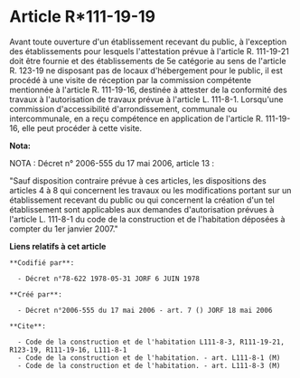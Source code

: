 # Article R*111-19-19

Avant toute ouverture d'un établissement recevant du public, à l'exception des établissements pour lesquels l'attestation
prévue à l'article R. 111-19-21 doit être fournie et des établissements de 5e catégorie au sens de l'article R. 123-19 ne
disposant pas de locaux d'hébergement pour le public, il est procédé à une visite de réception par la commission compétente
mentionnée à l'article R. 111-19-16, destinée à attester de la conformité des travaux à l'autorisation de travaux prévue à
l'article L. 111-8-1. Lorsqu'une commission d'accessibilité d'arrondissement, communale ou intercommunale, en a reçu
compétence en application de l'article R. 111-19-16, elle peut procéder à cette visite.

**Nota:**

NOTA : Décret n° 2006-555 du 17 mai 2006, article 13 :

"Sauf disposition contraire prévue à ces articles, les dispositions des articles 4 à 8 qui concernent les travaux ou les
modifications portant sur un établissement recevant du public ou qui concernent la création d'un tel établissement sont
applicables aux demandes d'autorisation prévues à l'article L. 111-8-1 du code de la construction et de l'habitation déposées
à compter du 1er janvier 2007."

**Liens relatifs à cet article**

	**Codifié par**:

	  - Décret n°78-622 1978-05-31 JORF 6 JUIN 1978

	**Créé par**:

	  - Décret n°2006-555 du 17 mai 2006 - art. 7 () JORF 18 mai 2006

	**Cite**:

	  - Code de la construction et de l'habitation L111-8-3, R111-19-21, R123-19, R111-19-16, L111-8-1
	  - Code de la construction et de l'habitation. - art. L111-8-1 (M)
	  - Code de la construction et de l'habitation. - art. L111-8-3 (M)
